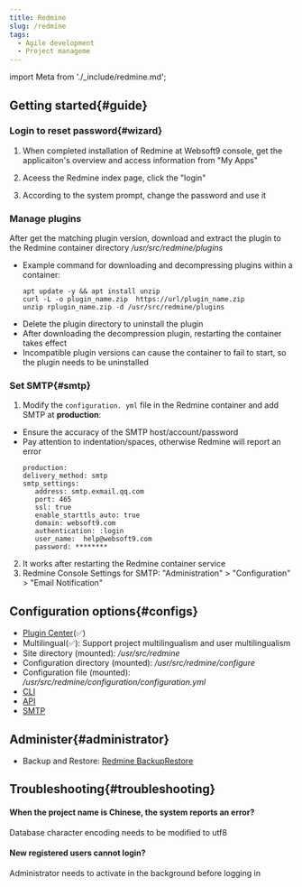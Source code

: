 ```yaml
---
title: Redmine
slug: /redmine
tags:
  - Agile development 
  - Project manageme
---
```


import Meta from './_include/redmine.md';

<Meta name="meta" />

## Getting started{#guide}

### Login to reset password{#wizard}

1. When completed installation of Redmine at Websoft9 console, get the applicaiton's overview and access information from "My Apps"   

2. Aceess the Redmine index page, click the "login"  

3. According to the system prompt, change the password and use it  

### Manage plugins  

After get the matching plugin version, download and extract the plugin to the Redmine container directory */usr/src/redmine/plugins*

- Example command for downloading and decompressing plugins within a container: 
   ``` 
   apt update -y && apt install unzip 
   curl -L -o plugin_name.zip  https://url/plugin_name.zip 
   unzip rplugin_name.zip -d /usr/src/redmine/plugins 
   ``` 
- Delete the plugin directory to uninstall the plugin 
- After downloading the decompression plugin, restarting the container takes effect 
- Incompatible plugin versions can cause the container to fail to start, so the plugin needs to be uninstalled

### Set SMTP{#smtp}  

1. Modify the `configuration. yml` file in the Redmine container and add SMTP at **production**:  

- Ensure the accuracy of the SMTP host/account/password  
- Pay attention to indentation/spaces, otherwise Redmine will report an error 
   ``` 
   production: 
   delivery_method: smtp 
   smtp_settings: 
      address: smtp.exmail.qq.com 
      port: 465 
      ssl: true 
      enable_starttls_auto: true 
      domain: websoft9.com 
      authentication: :login 
      user_name:  help@websoft9.com 
      password: ******** 
   ``` 
2. It works after restarting the Redmine container service 
3. Redmine Console Settings for SMTP: "Administration" > "Configuration" > "Email Notification"

## Configuration options{#configs}

- [Plugin Center](https://www.redmine.org/plugins)(✅)  
- Multilingual(✅): Support project multilingualism and user multilingualism  
- Site directory (mounted): */usr/src/redmine*  
- Configuration directory (mounted): */usr/src/redmine/configure*  
- Configuration file (mounted): */usr/src/redmine/configuration/configuration.yml*  
- [CLI](https://pypi.org/project/Redmine-CLI/)  
- [API](https://www.redmine.org/projects/redmine/wiki/Rest_api)  
- [SMTP](https://www.redmine.org/projects/redmine/wiki/EmailConfiguration) 

## Administer{#administrator}

- Backup and Restore: [Redmine BackupRestore](https://redmine.org/projects/redmine/wiki/RedmineBackupRestore)

## Troubleshooting{#troubleshooting}

#### When the project name is Chinese, the system reports an error?

Database character encoding needs to be modified to utf8

#### New registered users cannot login?

Administrator needs to activate in the background before logging in
